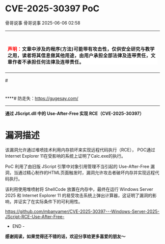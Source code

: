 #  CVE-2025-30397 PoC   
骨哥说事  骨哥说事   2025-06-06 02:58  
  
<table><tbody><tr><td data-colwidth="557" width="557" valign="top" style="word-break: break-all;"><h1 data-selectable-paragraph="" style="white-space: normal;outline: 0px;max-width: 100%;font-family: -apple-system, system-ui, &#34;Helvetica Neue&#34;, &#34;PingFang SC&#34;, &#34;Hiragino Sans GB&#34;, &#34;Microsoft YaHei UI&#34;, &#34;Microsoft YaHei&#34;, Arial, sans-serif;letter-spacing: 0.544px;background-color: rgb(255, 255, 255);box-sizing: border-box !important;overflow-wrap: break-word !important;"><strong style="outline: 0px;max-width: 100%;box-sizing: border-box !important;overflow-wrap: break-word !important;"><span style="outline: 0px;max-width: 100%;font-size: 18px;box-sizing: border-box !important;overflow-wrap: break-word !important;"><span style="color: rgb(255, 0, 0);"><strong><span style="font-size: 15px;"><span leaf="">声明：</span></span></strong></span><span style="font-size: 15px;"></span></span></strong><span style="outline: 0px;max-width: 100%;font-size: 18px;box-sizing: border-box !important;overflow-wrap: break-word !important;"><span style="font-size: 15px;"><span leaf="">文章中涉及的程序(方法)可能带有攻击性，仅供安全研究与教学之用，读者将其信息做其他用途，由用户承担全部法律及连带责任，文章作者不承担任何法律及连带责任。</span></span></span></h1></td></tr></tbody></table>#   
  
#   
  
****# 防走失：https://gugesay.com/  
  
********  
**通过 JScript.dll 中的 Use-After-Free 实现 RCE（CVE-2025-30397）**  
# 漏洞描述  
  
该漏洞允许通过堆喷技术利用内存损坏来实现远程代码执行（RCE）， POC通过Internet Explorer 11在受影响的系统上证明了Calc.exe的执行。  
  
PoC 利用了由旧版 JScript 引擎中对象引用管理不当引起的 Use-After-Free 漏洞，当通过精心制作的HTML页面触发时，漏洞允许攻击者破坏内存并实现远程代码执行。  
  
该利用使用堆喷射将 ShellCode 放置在内存中，最终在运行 Windows Server 2025 和 Internet Explorer 11 的易受攻击系统上弹出计算器，这证明了漏洞的影响，并证实了在实际条件下的可利用性。  
  
https://github.com/mbanyamer/CVE-2025-30397---Windows-Server-2025-JScript-RCE-Use-After-Free-  
  
- END -  
  
  
**感谢阅读，如果觉得还不错的话，欢迎分享给更多喜爱的朋友～**  
  
